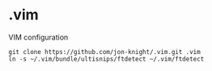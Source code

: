 .vim
====

VIM configuration

```
git clone https://github.com/jon-knight/.vim.git .vim
ln -s ~/.vim/bundle/ultisnips/ftdetect ~/.vim/ftdetect
```
